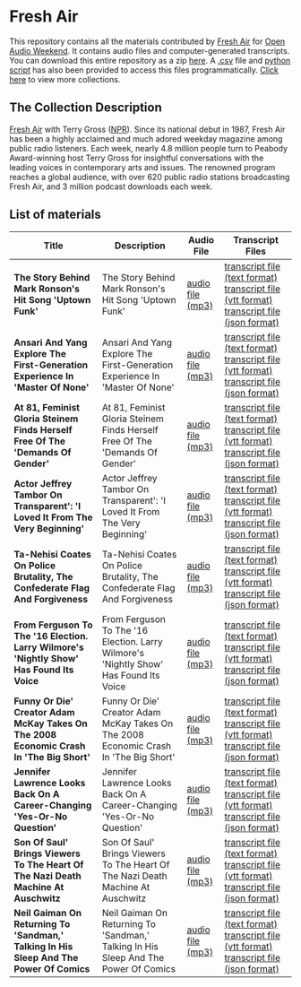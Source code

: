 # Fresh Air

This repository contains all the materials contributed by [Fresh Air](http://freshair.npr.org/) for [Open Audio Weekend](https://github.com/nypl-openaudio/start-here). It contains audio files and computer-generated transcripts. You can download this entire repository as a zip [here](https://github.com/nypl-openaudio/data-npr-fresh-air/archive/master.zip). A [.csv](https://github.com/nypl-openaudio/data-npr-fresh-air/blob/master/manifest.csv) file and [python script](https://github.com/nypl-openaudio/data-npr-fresh-air/blob/master/get_materials.py) has also been provided to access this files programmatically. [Click here](https://github.com/nypl-openaudio/start-here/materials) to view more collections.

## The Collection Description
[Fresh Air](http://www.npr.org/programs/fresh-air/) with Terry Gross ([NPR](http://www.npr.org/)). Since its national debut in 1987, Fresh Air has been a highly acclaimed and much adored weekday magazine among public radio listeners. Each week, nearly 4.8 million people turn to Peabody Award-winning host Terry Gross for insightful conversations with the leading voices in contemporary arts and issues. The renowned program reaches a global audience, with over 620 public radio stations broadcasting Fresh Air, and 3 million podcast downloads each week.

## List of materials
| Title | Description | Audio File | Transcript Files |
|---|---|---|---|
| **The Story Behind Mark Ronson's Hit Song 'Uptown Funk'** | The Story Behind Mark Ronson's Hit Song 'Uptown Funk' | [audio file (mp3)](https://github.com/nypl-openaudio/data-npr-fresh-air/raw/master/audio/the-story-behind-mark-ronsons-hit-song-uptown-funk.mp3) | [transcript file (text format)](https://github.com/nypl-openaudio/data-npr-fresh-air/raw/master/transcripts/text/the-story-behind-mark-ronsons-hit-song-uptown-funk.text) [transcript file (vtt format)](https://github.com/nypl-openaudio/data-npr-fresh-air/raw/master/transcripts/vtt/the-story-behind-mark-ronsons-hit-song-uptown-funk.vtt) [transcript file (json format)](https://github.com/nypl-openaudio/data-npr-fresh-air/raw/master/transcripts/json/the-story-behind-mark-ronsons-hit-song-uptown-funk.json) |
| **Ansari And Yang Explore The First-Generation Experience In 'Master Of None'** | Ansari And Yang Explore The First-Generation Experience In 'Master Of None' | [audio file (mp3)](https://github.com/nypl-openaudio/data-npr-fresh-air/raw/master/audio/ansari-and-yang-explore-the-firstgeneration-experience-in-master-of-none.mp3) | [transcript file (text format)](https://github.com/nypl-openaudio/data-npr-fresh-air/raw/master/transcripts/text/ansari-and-yang-explore-the-firstgeneration-experience-in-master-of-none.text) [transcript file (vtt format)](https://github.com/nypl-openaudio/data-npr-fresh-air/raw/master/transcripts/vtt/ansari-and-yang-explore-the-firstgeneration-experience-in-master-of-none.vtt) [transcript file (json format)](https://github.com/nypl-openaudio/data-npr-fresh-air/raw/master/transcripts/json/ansari-and-yang-explore-the-firstgeneration-experience-in-master-of-none.json) |
| **At 81, Feminist Gloria Steinem Finds Herself Free Of The 'Demands Of Gender'** | At 81, Feminist Gloria Steinem Finds Herself Free Of The 'Demands Of Gender' | [audio file (mp3)](https://github.com/nypl-openaudio/data-npr-fresh-air/raw/master/audio/at-81-feminist-gloria-steinem-finds-herself-free-of-the-demands-of-gender.mp3) | [transcript file (text format)](https://github.com/nypl-openaudio/data-npr-fresh-air/raw/master/transcripts/text/at-81-feminist-gloria-steinem-finds-herself-free-of-the-demands-of-gender.text) [transcript file (vtt format)](https://github.com/nypl-openaudio/data-npr-fresh-air/raw/master/transcripts/vtt/at-81-feminist-gloria-steinem-finds-herself-free-of-the-demands-of-gender.vtt) [transcript file (json format)](https://github.com/nypl-openaudio/data-npr-fresh-air/raw/master/transcripts/json/at-81-feminist-gloria-steinem-finds-herself-free-of-the-demands-of-gender.json) |
| **Actor Jeffrey Tambor On Transparent': 'I Loved It From The Very Beginning'** | Actor Jeffrey Tambor On Transparent': 'I Loved It From The Very Beginning' | [audio file (mp3)](https://github.com/nypl-openaudio/data-npr-fresh-air/raw/master/audio/actor-jeffrey-tambor-on-transparent-i-loved-it-from-the-very-beginning.mp3) | [transcript file (text format)](https://github.com/nypl-openaudio/data-npr-fresh-air/raw/master/transcripts/text/actor-jeffrey-tambor-on-transparent-i-loved-it-from-the-very-beginning.text) [transcript file (vtt format)](https://github.com/nypl-openaudio/data-npr-fresh-air/raw/master/transcripts/vtt/actor-jeffrey-tambor-on-transparent-i-loved-it-from-the-very-beginning.vtt) [transcript file (json format)](https://github.com/nypl-openaudio/data-npr-fresh-air/raw/master/transcripts/json/actor-jeffrey-tambor-on-transparent-i-loved-it-from-the-very-beginning.json) |
| **Ta-Nehisi Coates On Police Brutality, The Confederate Flag And Forgiveness** | Ta-Nehisi Coates On Police Brutality, The Confederate Flag And Forgiveness | [audio file (mp3)](https://github.com/nypl-openaudio/data-npr-fresh-air/raw/master/audio/tanehisi-coates-on-police-brutality-the-confederate-flag-and-forgiveness.mp3) | [transcript file (text format)](https://github.com/nypl-openaudio/data-npr-fresh-air/raw/master/transcripts/text/tanehisi-coates-on-police-brutality-the-confederate-flag-and-forgiveness.text) [transcript file (vtt format)](https://github.com/nypl-openaudio/data-npr-fresh-air/raw/master/transcripts/vtt/tanehisi-coates-on-police-brutality-the-confederate-flag-and-forgiveness.vtt) [transcript file (json format)](https://github.com/nypl-openaudio/data-npr-fresh-air/raw/master/transcripts/json/tanehisi-coates-on-police-brutality-the-confederate-flag-and-forgiveness.json) |
| **From Ferguson To The '16 Election. Larry Wilmore's 'Nightly Show' Has Found Its Voice** | From Ferguson To The '16 Election. Larry Wilmore's 'Nightly Show' Has Found Its Voice | [audio file (mp3)](https://github.com/nypl-openaudio/data-npr-fresh-air/raw/master/audio/from-ferguson-to-the-16-election-larry-wilmores-nightly-show.mp3) | [transcript file (text format)](https://github.com/nypl-openaudio/data-npr-fresh-air/raw/master/transcripts/text/from-ferguson-to-the-16-election-larry-wilmores-nightly-show.text) [transcript file (vtt format)](https://github.com/nypl-openaudio/data-npr-fresh-air/raw/master/transcripts/vtt/from-ferguson-to-the-16-election-larry-wilmores-nightly-show.vtt) [transcript file (json format)](https://github.com/nypl-openaudio/data-npr-fresh-air/raw/master/transcripts/json/from-ferguson-to-the-16-election-larry-wilmores-nightly-show.json) |
| **Funny Or Die' Creator Adam McKay Takes On The 2008 Economic Crash In 'The Big Short'** | Funny Or Die' Creator Adam McKay Takes On The 2008 Economic Crash In 'The Big Short' | [audio file (mp3)](https://github.com/nypl-openaudio/data-npr-fresh-air/raw/master/audio/funny-or-die-creator-adam-mckay-takes-on-the-2008-economic-crash.mp3) | [transcript file (text format)](https://github.com/nypl-openaudio/data-npr-fresh-air/raw/master/transcripts/text/funny-or-die-creator-adam-mckay-takes-on-the-2008-economic-crash.text) [transcript file (vtt format)](https://github.com/nypl-openaudio/data-npr-fresh-air/raw/master/transcripts/vtt/funny-or-die-creator-adam-mckay-takes-on-the-2008-economic-crash.vtt) [transcript file (json format)](https://github.com/nypl-openaudio/data-npr-fresh-air/raw/master/transcripts/json/funny-or-die-creator-adam-mckay-takes-on-the-2008-economic-crash.json) |
| **Jennifer Lawrence Looks Back On A Career-Changing 'Yes-Or-No Question'** | Jennifer Lawrence Looks Back On A Career-Changing 'Yes-Or-No Question' | [audio file (mp3)](https://github.com/nypl-openaudio/data-npr-fresh-air/raw/master/audio/jennifer-lawrence-looks-back-on-a-careerchanging-yesorno-question.mp3) | [transcript file (text format)](https://github.com/nypl-openaudio/data-npr-fresh-air/raw/master/transcripts/text/jennifer-lawrence-looks-back-on-a-careerchanging-yesorno-question.text) [transcript file (vtt format)](https://github.com/nypl-openaudio/data-npr-fresh-air/raw/master/transcripts/vtt/jennifer-lawrence-looks-back-on-a-careerchanging-yesorno-question.vtt) [transcript file (json format)](https://github.com/nypl-openaudio/data-npr-fresh-air/raw/master/transcripts/json/jennifer-lawrence-looks-back-on-a-careerchanging-yesorno-question.json) |
| **Son Of Saul' Brings Viewers To The Heart Of The Nazi Death Machine At Auschwitz** | Son Of Saul' Brings Viewers To The Heart Of The Nazi Death Machine At Auschwitz | [audio file (mp3)](https://github.com/nypl-openaudio/data-npr-fresh-air/raw/master/audio/son-of-saul-brings-viewers-to-the-heart-of-the-nazi-death-machine.mp3) | [transcript file (text format)](https://github.com/nypl-openaudio/data-npr-fresh-air/raw/master/transcripts/text/son-of-saul-brings-viewers-to-the-heart-of-the-nazi-death-machine.text) [transcript file (vtt format)](https://github.com/nypl-openaudio/data-npr-fresh-air/raw/master/transcripts/vtt/son-of-saul-brings-viewers-to-the-heart-of-the-nazi-death-machine.vtt) [transcript file (json format)](https://github.com/nypl-openaudio/data-npr-fresh-air/raw/master/transcripts/json/son-of-saul-brings-viewers-to-the-heart-of-the-nazi-death-machine.json) |
| **Neil Gaiman On Returning To 'Sandman,' Talking In His Sleep And The Power Of Comics** | Neil Gaiman On Returning To 'Sandman,' Talking In His Sleep And The Power Of Comics | [audio file (mp3)](https://github.com/nypl-openaudio/data-npr-fresh-air/raw/master/audio/neil-gaiman-on-returning-to-sandman-talking-in-his-sleep.mp3) | [transcript file (text format)](https://github.com/nypl-openaudio/data-npr-fresh-air/raw/master/transcripts/text/neil-gaiman-on-returning-to-sandman-talking-in-his-sleep.text) [transcript file (vtt format)](https://github.com/nypl-openaudio/data-npr-fresh-air/raw/master/transcripts/vtt/neil-gaiman-on-returning-to-sandman-talking-in-his-sleep.vtt) [transcript file (json format)](https://github.com/nypl-openaudio/data-npr-fresh-air/raw/master/transcripts/json/neil-gaiman-on-returning-to-sandman-talking-in-his-sleep.json) |
